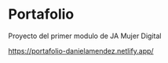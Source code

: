 # Portafolio
Proyecto del primer modulo de JA Mujer Digital

https://portafolio-danielamendez.netlify.app/
